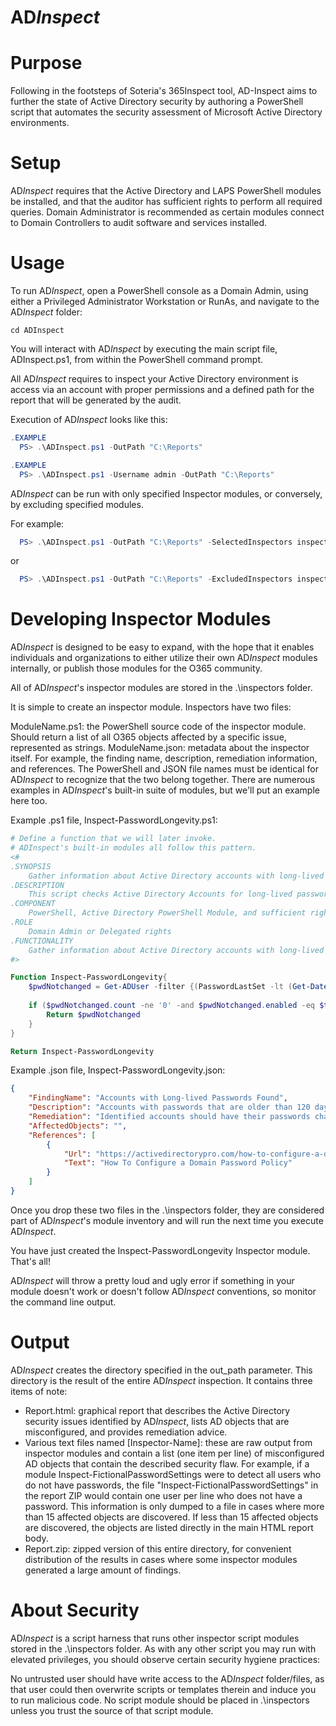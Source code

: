 # AD*Inspect*

# Purpose
Following in the footsteps of Soteria's 365Inspect tool, AD-Inspect aims to further the state of Active Directory security by authoring a PowerShell script that automates the security assessment of Microsoft Active Directory environments.


# Setup
AD*Inspect* requires that the Active Directory and LAPS PowerShell modules be installed, and that the auditor has sufficient rights to perform all required queries.
Domain Administrator is recommended as certain modules connect to Domain Controllers to audit software and services installed.


# Usage
To run AD*Inspect*, open a PowerShell console as a Domain Admin, using either a Privileged Administrator Workstation or RunAs, and navigate to the AD*Inspect* folder:
```
cd ADInspect
```
You will interact with AD*Inspect* by executing the main script file, ADInspect.ps1, from within the PowerShell command prompt.

All AD*Inspect* requires to inspect your Active Directory environment is access via an account with proper permissions and a defined path for the report that will be generated by the audit.

Execution of AD*Inspect* looks like this:

```powershell
.EXAMPLE
  PS> .\ADInspect.ps1 -OutPath "C:\Reports"

.EXAMPLE
  PS> .\ADInspect.ps1 -Username admin -OutPath "C:\Reports"
```

AD*Inspect* can be run with only specified Inspector modules, or conversely, by excluding specified modules.

For example:

```powershell
  PS> .\ADInspect.ps1 -OutPath "C:\Reports" -SelectedInspectors inspector1, inspector2
```
or

```powershell
  PS> .\ADInspect.ps1 -OutPath "C:\Reports" -ExcludedInspectors inspector1, inspector2, inspector3
```

# Developing Inspector Modules
AD*Inspect* is designed to be easy to expand, with the hope that it enables individuals and organizations to either utilize their own AD*Inspect* modules internally, or publish those modules for the O365 community.

All of AD*Inspect*'s inspector modules are stored in the .\inspectors folder.

It is simple to create an inspector module. Inspectors have two files:

ModuleName.ps1: the PowerShell source code of the inspector module. Should return a list of all O365 objects affected by a specific issue, represented as strings.
ModuleName.json: metadata about the inspector itself. For example, the finding name, description, remediation information, and references.
The PowerShell and JSON file names must be identical for AD*Inspect* to recognize that the two belong together. There are numerous examples in AD*Inspect*'s built-in suite of modules, but we'll put an example here too.

Example .ps1 file, Inspect-PasswordLongevity.ps1:

```powershell
# Define a function that we will later invoke.
# ADInspect's built-in modules all follow this pattern.
<#
.SYNOPSIS
    Gather information about Active Directory accounts with long-lived passwords
.DESCRIPTION
    This script checks Active Directory Accounts for long-lived passwords and offers remediation steps
.COMPONENT
    PowerShell, Active Directory PowerShell Module, and sufficient rights to change admin accounts
.ROLE
    Domain Admin or Delegated rights
.FUNCTIONALITY
    Gather information about Active Directory accounts with long-lived passwords
#>

Function Inspect-PasswordLongevity{
    $pwdNotchanged = Get-ADUser -filter {(PasswordLastSet -lt (Get-Date).adddays(-120)) -and (PasswordNeverExpires -eq $false)} -Properties PasswordLastSet
    
    if ($pwdNotchanged.count -ne '0' -and $pwdNotchanged.enabled -eq $true){
        Return $pwdNotchanged
    }
}

Return Inspect-PasswordLongevity
```

Example .json file, Inspect-PasswordLongevity.json:

```json
{
	"FindingName": "Accounts with Long-lived Passwords Found",
	"Description": "Accounts with passwords that are older than 120 days were identified. Passwords that remain unchanged for long periods of time are more susceptable to being cracked",
	"Remediation": "Identified accounts should have their passwords changed. This can be accomplished by setting the 'Must change password at next logon' flag, or running the following PowerShell command: 'Get-ADUser -filter {(PasswordLastSet -lt (Get-Date).adddays(-120)) -and (PasswordNeverExpires -eq $false)} | Set-ADUser -ChangePasswordAtLogon $true'. Additionally, Group Policy Objects and Domain Password Policies should be enforced on all accounts.",
	"AffectedObjects": "",
	"References": [
		{
			"Url": "https://activedirectorypro.com/how-to-configure-a-domain-password-policy/",
			"Text": "How To Configure a Domain Password Policy"
		}
	]
}
```

Once you drop these two files in the .\inspectors folder, they are considered part of AD*Inspect*'s module inventory and will run the next time you execute AD*Inspect*.

You have just created the Inspect-PasswordLongevity Inspector module. That's all!

AD*Inspect* will throw a pretty loud and ugly error if something in your module doesn't work or doesn't follow AD*Inspect* conventions, so monitor the command line output.


# Output
AD*Inspect* creates the directory specified in the out_path parameter. This directory is the result of the entire AD*Inspect* inspection. It contains three items of note:

 - Report.html: graphical report that describes the Active Directory security issues identified by AD*Inspect*, lists AD objects that are misconfigured, and provides remediation advice.
 - Various text files named [Inspector-Name]: these are raw output from inspector modules and contain a list (one item per line) of misconfigured AD objects that contain the described security flaw. For example, if a module Inspect-FictionalPasswordSettings were to detect all users who do not have passwords, the file "Inspect-FictionalPasswordSettings" in the report ZIP would contain one user per line who does not have a password. This information is only dumped to a file in cases where more than 15 affected objects are discovered. If less than 15 affected objects are discovered, the objects are listed directly in the main HTML report body.
 - Report.zip: zipped version of this entire directory, for convenient distribution of the results in cases where some inspector modules generated a large amount of findings.


# About Security
AD*Inspect* is a script harness that runs other inspector script modules stored in the .\inspectors folder. As with any other script you may run with elevated privileges, you should observe certain security hygiene practices:

No untrusted user should have write access to the AD*Inspect* folder/files, as that user could then overwrite scripts or templates therein and induce you to run malicious code.
No script module should be placed in .\inspectors unless you trust the source of that script module.
